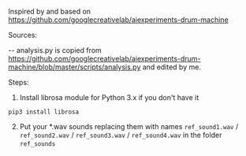 Inspired by and based on https://github.com/googlecreativelab/aiexperiments-drum-machine

Sources:

-- analysis.py is copied from https://github.com/googlecreativelab/aiexperiments-drum-machine/blob/master/scripts/analysis.py and edited by me.

Steps:

1. Install librosa module for Python 3.x if you don't have it

`pip3 install librosa`

2. Put your *.wav sounds replacing them with names `ref_sound1.wav` / `ref_sound2.wav` / `ref_sound3.wav` / `ref_sound4.wav` in the folder `ref_sounds`
